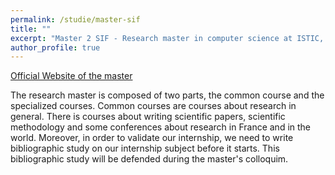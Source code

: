 ```yaml
---
permalink: /studie/master-sif
title: ""
excerpt: "Master 2 SIF - Research master in computer science at ISTIC, Rennes"
author_profile: true
---
```


[Official Website of the master](master.irisa.fr)

The research master is composed of two parts, the common course and the specialized courses.
Common courses are courses about research in general. There is courses about writing scientific papers, scientific methodology and some conferences about research in France and in the world. 
Moreover, in order to validate our internship, we need to write bibliographic study on our internship subject before it starts. This bibliographic study will be defended during the master's colloquim.

